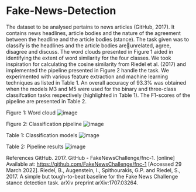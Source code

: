 # Fake-News-Detection
The dataset to be analysed pertains to news articles (GitHub, 2017). It contains news headlines, article bodies and the nature of the agreement between the headline and the article bodies (stance). The task given was to classify is the headlines and the article bodies areunrelated, agree, disagree and discuss. The word clouds presented in Figure 1 aided in identifying the extent of word similarity for the four classes.
We took inspiration for calculating the cosine similarity from Riedel et al. (2017) and implemented the pipeline presented in Figure 2 handle the task. We experimented with various feature extraction and machine learning techniques as listed in Table 1. An overall accuracy of 93.3% was obtained when the models M3 and M5 were used for the binary and three-class classifcation tasks respectively (highlighted in Table 1). The F1-scores of the pipeline are presented in Table 2.

Figure 1: Word cloud
![image](https://user-images.githubusercontent.com/105256866/190877382-80d26ca2-2b2c-4525-b401-a3ed912b66df.png)

Figure 2: Classification pipeline
![image](https://user-images.githubusercontent.com/105256866/190877657-6f0bd60c-8fce-45a9-a2f4-f5b9f2e01bf2.png)

Table 1: Classification models
![image](https://user-images.githubusercontent.com/105256866/190877982-b6547e30-c0e3-48eb-9682-2b5b90b3a948.png)

Table 2: Pipeline results
![image](https://user-images.githubusercontent.com/105256866/190878036-a1b87e6c-f949-4e25-910b-ea9158a40fab.png)


References
GitHub. 2017. GitHub - FakeNewsChallenge/fnc-1. [online] Available at: <https://github.com/FakeNewsChallenge/fnc-1> [Accessed 29 March 2022].
Riedel, B., Augenstein, I., Spithourakis, G.P. and Riedel, S., 2017. A simple but tough-to-beat baseline for the Fake News Challenge stance detection task. arXiv preprint arXiv:1707.03264.


